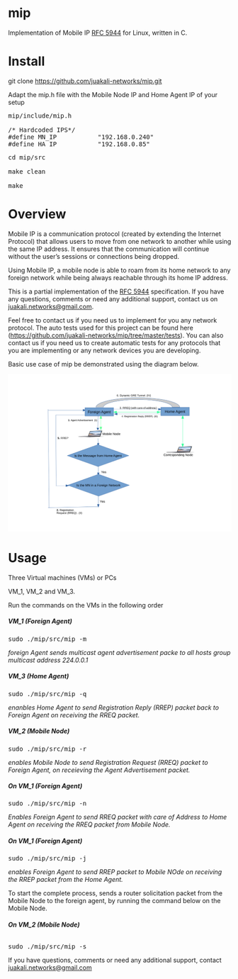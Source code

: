 # mip

Implementation of Mobile IP [RFC 5944](https://datatracker.ietf.org/doc/html/rfc5944) for Linux, written in C.

# Install
git clone https://github.com/juakali-networks/mip.git

Adapt the mip.h file with the Mobile Node IP and Home Agent IP of your setup

<pre>mip/include/mip.h
  
/* Hardcoded IPS*/
#define MN_IP           "192.168.0.240"  
#define HA_IP           "192.168.0.85"
</pre>

<pre>cd mip/src

make clean

make</pre>

# Overview
Mobile IP is a communication protocol (created by extending the Internet Protocol) that allows users to move from one network to another while using the same IP address. It ensures that the communication will continue without the user’s sessions or connections being dropped. 

Using Mobile IP, a mobile node is able to roam from its home network to any foreign network while being always reachable through its home IP address.


This is a partial implementation of the [RFC 5944](https://datatracker.ietf.org/doc/html/rfc5944) specification. If you have any questions, comments or need any additional support, contact us on juakali.networks@gmail.com. 

Feel free to contact us if you need us to implement for you any network protocol. The auto tests used for this project can be found here (https://github.com/juakali-networks/mip/tree/master/tests). You can also contact us if you need us to create automatic tests for any protocols that you are implementing or any network devices you are developing. 


Basic use case of mip be demonstrated using the diagram below.

![Basic use case](https://github.com/juakali-networks/mip/blob/master/doc/drawing.png)


# Usage
Three Virtual machines (VMs) or PCs

VM_1, VM_2 and VM_3.

Run the commands on the VMs in the following order

**<h5>VM_1 (Foreign Agent)</h5>**

<pre>sudo ./mip/src/mip -m</pre>
*foreign Agent sends multicast agent advertisement packe to all hosts group multicast address 224.0.0.1*


**<h5>VM_3 (Home Agent)</h5>**

<pre>sudo ./mip/src/mip -q </pre>

*enanbles Home Agent to send Registration Reply (RREP) packet back to Foreign Agent on receiving the RREQ packet.*

**<h5>VM_2 (Mobile Node)</h5>**

<pre>sudo ./mip/src/mip -r </pre>

*enables Mobile Node to send Registration Request (RREQ) packet to Foreign Agent, on receieving the Agent Advertisement packet.*

**<h5>On VM_1 (Foreign Agent)</h5>**

<pre>sudo ./mip/src/mip -n </pre>

*Enables Foreign Agent to send RREQ packet with care of Address to Home Agent on receiving the RREQ packet from Mobile Node.*


**<h5>On VM_1 (Foreign Agent)</h5>**

<pre>sudo ./mip/src/mip -j </pre>

*enables Foreign Agent to send RREP packet to Mobile NOde on receiving the RREP packet from the Home Agent.*






To start the complete process, sends a router solicitation packet from the Mobile Node to the foreign agent, by running the command below on the Mobile Node.

**<h6>On VM_2 (Mobile Node)</h6>**

<pre>sudo ./mip/src/mip -s </pre>


If you have questions, comments or need any additional support, contact juakali.networks@gmail.com


